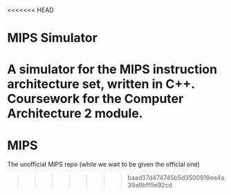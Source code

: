<<<<<<< HEAD
# MIPS Simulator

A simulator for the MIPS instruction architecture set, written in C++. Coursework for the Computer Architecture 2 module.
=======
# MIPS
The unofficial MIPS repo (while we wait to be given the official one)
>>>>>>> baad37d474745b5d3500919ee4a39a9bff9e92cd
